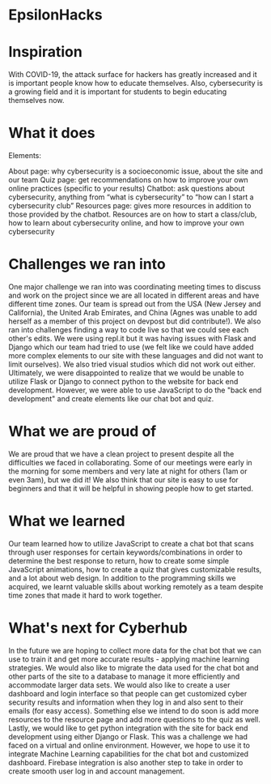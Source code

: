# EpsilonHacks
# Inspiration
With COVID-19, the attack surface for hackers has greatly increased and it is important people know how to educate themselves. Also, cybersecurity is a growing field and it is important for students to begin educating themselves now.

# What it does
Elements:

About page: why cybersecurity is a socioeconomic issue, about the site and our team
Quiz page: get recommendations on how to improve your own online practices (specific to your results)
Chatbot: ask questions about cybersecurity, anything from “what is cybersecurity” to “how can I start a cybersecurity club”
Resources page: gives more resources in addition to those provided by the chatbot. Resources are on how to start a class/club, how to learn about cybersecurity online, and how to improve your own cybersecurity

# Challenges we ran into
One major challenge we ran into was coordinating meeting times to discuss and work on the project since we are all located in different areas and have different time zones. Our team is spread out from the USA (New Jersey and California), the United Arab Emirates, and China (Agnes was unable to add herself as a member of this project on devpost but did contribute!). We also ran into challenges finding a way to code live so that we could see each other's edits. We were using repl.it but it was having issues with Flask and Django which our team had tried to use (we felt like we could have added more complex elements to our site with these languages and did not want to limit ourselves). We also tried visual studios which did not work out either. Ultimately, we were disappointed to realize that we would be unable to utilize Flask or Django to connect python to the website for back end development. However, we were able to use JavaScript to do the "back end development" and create elements like our chat bot and quiz.

# What we are proud of
We are proud that we have a clean project to present despite all the difficulties we faced in collaborating. Some of our meetings were early in the morning for some members and very late at night for others (1am or even 3am), but we did it! We also think that our site is easy to use for beginners and that it will be helpful in showing people how to get started.

# What we learned
Our team learned how to utilize JavaScript to create a chat bot that scans through user responses for certain keywords/combinations in order to determine the best response to return, how to create some simple JavaScript animations, how to create a quiz that gives customizable results, and a lot about web design. In addition to the programming skills we acquired, we learnt valuable skills about working remotely as a team despite time zones that made it hard to work together.

# What's next for Cyberhub
In the future we are hoping to collect more data for the chat bot that we can use to train it and get more accurate results - applying machine learning strategies. We would also like to migrate the data used for the chat bot and other parts of the site to a database to manage it more efficiently and accommodate larger data sets. We would also like to create a user dashboard and login interface so that people can get customized cyber security results and information when they log in and also sent to their emails (for easy access). Something else we intend to do soon is add more resources to the resource page and add more questions to the quiz as well. Lastly, we would like to get python integration with the site for back end development using either Django or Flask. This was a challenge we had faced on a virtual and online environment. However, we hope to use it to integrate Machine Learning capabilities for the chat bot and customized dashboard. Firebase integration is also another step to take in order to create smooth user log in and account management.
